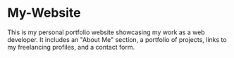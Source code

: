 # My-Website
This is my personal portfolio website showcasing my work as a web developer. It includes an "About Me" section, a portfolio of projects, links to my freelancing profiles, and a contact form.
